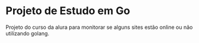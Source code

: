 # Projeto de Estudo em Go

Projeto do curso da alura para monitorar se alguns sites estão online ou não utilizando golang.